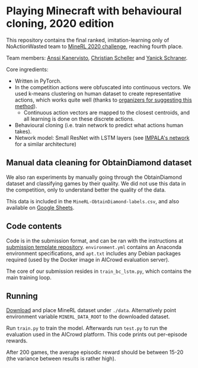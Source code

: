 # Playing Minecraft with behavioural cloning, 2020 edition
This repository contains the final ranked, imitation-learning only of NoActionWasted team to [MineRL 2020 challenge](https://www.aicrowd.com/challenges/neurips-2020-minerl-competition),
reaching fourth place.

Team members: [Anssi Kanervisto](https://github.com/Miffyli), [Christian Scheller](https://github.com/metataro/) and [Yanick Schraner](https://github.com/YanickSchraner).

Core ingredients:
- Written in PyTorch.
- In the competition actions were obfuscated into continuous vectors. We used k-means clustering on human dataset to create representative actions, which works quite well (thanks to [organizers for suggesting this method](https://minerl.io/docs/tutorials/k-means.html)).
  - Continuous action vectors are mapped to the closest centroids, and all learning is done on these discrete actions.
- Behavioural cloning (i.e. train network to predict what actions human takes).
- Network model: Small ResNet with LSTM layers (see [IMPALA's network](https://arxiv.org/abs/1802.01561) for a similar architecture)

## Manual data cleaning for ObtainDiamond dataset

We also ran experiments by manually going through the ObtainDiamond dataset and classifying games by their quality.
We did not use this data in the competition, only to understand better the quality of the data.

This data is included in the `MineRL-ObtainDiamond-labels.csv`, and also available on [Google Sheets](https://docs.google.com/spreadsheets/d/1XqI5dIQEvmfSzujHL7aom1GTEJbwDK9zuRT7_HbPAfQ).

## Code contents

Code is in the submission format, and can be ran with the instructions at [submission template repository](https://github.com/minerllabs/competition_submission_template).
`environment.yml` contains an Anaconda environment specifications, and `apt.txt` includes any Debian packages required (used by the Docker image in AICrowd evaluation server).

The core of our submission resides in `train_bc_lstm.py`, which contains the main training loop. 

## Running

[Download](http://minerl.io/dataset/) and place MineRL dataset under `./data`. Alternatively point environment variable `MINERL_DATA_ROOT` to the downloaded dataset.

Run `train.py` to train the model. Afterwards run `test.py` to run the evaluation used in the AICrowd platform. This code prints out per-episode rewards.

After 200 games, the average episodic reward should be between 15-20 (the variance between results is rather high).
